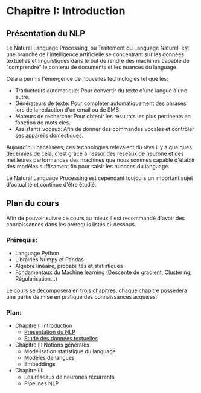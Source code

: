 # Chapitre I: Introduction

## Présentation du NLP

Le Natural Language Processing, ou Traitement du Language Naturel, est une branche de l'intelligence artificielle se concentrant sur les données textuelles et linguistiques dans le but de rendre des machines capable de "comprendre" le contenu de documents et les nuances du language.

Cela a permis l'émergence de nouvelles technologies tel que les: 
- Traducteurs automatique: Pour convertir du texte d'une langue à une autre.
- Générateurs de texte: Pour compléter automatiquement des phrases lors de la rédaction d'un email ou de SMS.
- Moteurs de recherche: Pour obtenir les résultats les plus pertinents en fonction de mots clés.
- Assistants vocaux: Afin de donner des commandes vocales et contrôler ses appareils domestiques.

Aujourd'hui banalisées, ces technologies relevaient du rêve il y a quelques décennies de cela, c'est grâce à l'essor des réseaux de neurone et des meilleures performances des machines que nous sommes capable d'établir des modèles suffisament fin pour saisir les nuances du language.

Le Natural Language Processing est cependant toujours un important sujet d'actualité et continue d'être étudié.

## Plan du cours

Afin de pouvoir suivre ce cours au mieux il est recommandé d'avoir des connaissances dans les prérequis listés ci-dessous.

### Prérequis:
- Language Python
- Librairies Numpy et Pandas
- Algèbre linéaire, probabilités et statistiques
- Fondamentaux du Machine learning (Descente de gradient, Clustering, Régularisation...)

Le cours se décomposera en trois chapitres, chaque chapitre possèdera une partie de mise en pratique des connaissances acquises:

### Plan:
-  Chapitre I: Introduction
   - [Présentation du NLP](#présentation-du-nlp)
   - [Etude des données textuelles](./DonneesTextuelles.md#chapitre-i:-introduction---etude-des-données-textuelles)
- Chapitre II: Notions générales
   - Modélisation statistique du language
   - Modèles de langues
   - Embeddings
- Chapitre III: 
   - Les réseaux de neurones récurrents
   - Pipelines NLP